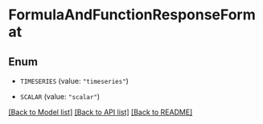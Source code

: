 # FormulaAndFunctionResponseFormat

## Enum


* `TIMESERIES` (value: `"timeseries"`)

* `SCALAR` (value: `"scalar"`)


[[Back to Model list]](../README.md#documentation-for-models) [[Back to API list]](../README.md#documentation-for-api-endpoints) [[Back to README]](../README.md)


